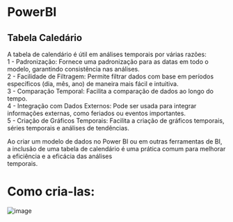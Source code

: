 # PowerBI

## Tabela Caledário
A tabela de calendário é útil em análises temporais por várias razões:<br>
1 - Padronização: Fornece uma padronização para as datas em todo o modelo, garantindo consistência nas análises. <br>
2 - Facilidade de Filtragem: Permite filtrar dados com base em períodos específicos (dia, mês, ano) de maneira mais fácil e intuitiva.<br>
3 - Comparação Temporal: Facilita a comparação de dados ao longo do tempo.<br>
4 - Integração com Dados Externos: Pode ser usada para integrar informações externas, como feriados ou eventos importantes.<br>
5 - Criação de Gráficos Temporais: Facilita a criação de gráficos temporais, séries temporais e análises de tendências.<br>

Ao criar um modelo de dados no Power BI ou em outras ferramentas de BI, a inclusão de uma tabela de calendário é uma prática comum para melhorar a eficiência e a eficácia das análises <br> temporais.<br>
# Como cria-las:
![image](https://github.com/Cmks0202/PowerBI/assets/87582427/63eb2f08-5ed8-4071-9cfb-f6cade67f5c3)
